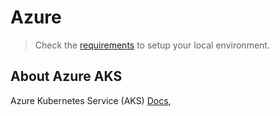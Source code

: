 # Azure

> Check the [requirements](./../index.mdx) to setup your local environment.

## About Azure AKS

Azure Kubernetes Service (AKS) [Docs](https://docs.microsoft.com/en-us/azure/aks),
<!--
## Deploy the Services

> WIP

# [DEPRECATED] Install from Azure Marketplace

For scalable deployments on the Microsoft Azure Cloud, we detail in the following sections the steps to set you-up.

We assume you have an operational [Azure account](http://portal.azure.com) and that you are used to provision resources like virtual images, virtual network.... 

You are also able to connect remotely to those images via SSH and run Linux shell commands.

I you don't have yet an account, Microsoft can provide you with a [free trial subscription](https://azure.microsoft.com/en-us/pricing/free-trial).

We describe 2 different techniques:

1. The first one is an easy installation from the [Microsoft Azure Marketplace](#Azure_Marketplace). The current available version is however limited in terms of scalability, this is why we recommend to use the second way.

2. The second one is a separate installation of a [Microsoft Azure HDInsight (Hadoop) cluster](#Azure_HDInsight) and the installation of the Zeppelin Docker image on a separated virtual machine instance located on the same virtual network.

Go to the [Datalayer page on the Microsoft Azure Marketplace](https://azuremarketplace.microsoft.com/en-us/marketplace/apps.datalayer-notebook) and click on install.

You will then have to fill a few parameters like the size of the instance..., and then click on `Install`.

[![MicrosoftAzure-1](/_images/notebook/microsoft/azure/microsoft-azure-18.png)](/_images/notebook/microsoft/azure/microsoft-azure-18  .png)

Once done, check the public IP address which has been assigned and browse the welcome page served on that IP address.

This deployment supports Scala, Python and R in `local` mode.

## Azure HDInsight

### Resource Group

First create a dedicated Resource Group for your future Cluster and any upcoming servers you will add.

[![MicrosoftAzure-1](/_images/notebook/microsoft/azure/microsoft-azure-07.png)](/_images/notebook/microsoft/azure/microsoft-azure-07.png)

### Virtual Network

In this Resource Groupe, create a dedicated Virtual Network for you Cluster and any upcoming servers you will add.

[![MicrosoftAzure-1](/_images/notebook/microsoft/azure/microsoft-azure-08.png)](/_images/notebook/microsoft/azure/microsoft-azure-08.png)

### HDInsight Cluster

Launch a new HDInsigh Cluster.

[![MicrosoftAzure-1](/_images/notebook/microsoft/azure/microsoft-azure-01.png)](/_images/notebook/microsoft/azure/microsoft-azure-01.png)

The `Hadoop` cluster type is the one you need (not Spark, as the Zeppelin image will ship the needed Spark Libraries to the Hadoop Cluster in YARN mode).

[![MicrosoftAzure-1](/_images/notebook/microsoft/azure/microsoft-azure-02.png)](/_images/notebook/microsoft/azure/microsoft-azure-02.png)

As second step, define the credentials.

[![MicrosoftAzure-1](/_images/notebook/microsoft/azure/microsoft-azure-03.png)](/_images/notebook/microsoft/azure/microsoft-azure-03.png)

Then choose the number of nodes you want. A tiny 3 nodes cluster will do the job to start.

[![MicrosoftAzure-1](/_images/notebook/microsoft/azure/microsoft-azure-04.png)](/_images/notebook/microsoft/azure/microsoft-azure-04.png)

Configure the network and the resource group (indicate the ones you have created in the previous steps).

[![MicrosoftAzure-1](/_images/notebook/microsoft/azure/microsoft-azure-09.png)](/_images/notebook/microsoft/azure/microsoft-azure-09.png)

Follow the operation events. If something goes wrong, delete and restart...

[![MicrosoftAzure-1](/_images/notebook/microsoft/azure/microsoft-azure-06.png)](/_images/notebook/microsoft/azure/microsoft-azure-06.png)

If everything goes well, your Hadoop cluster will be available in the Resource Group you have defined.

[![MicrosoftAzure-1](/_images/notebook/microsoft/azure/microsoft-azure-10.png)](/_images/notebook/microsoft/azure/microsoft-azure-10.png)

You can verify that your Head and Worker nodes are available on the Virtual Network you have created.

[![MicrosoftAzure-1](/_images/notebook/microsoft/azure/microsoft-azure-11.png)](/_images/notebook/microsoft/azure/microsoft-azure-11.png)

The public IP adresses with which you will connect to from your remote environment are also listed.

[![MicrosoftAzure-1](/_images/notebook/microsoft/azure/microsoft-azure-12.png)](/_images/notebook/microsoft/azure/microsoft-azure-12.png)

You can connect via SSH to the Head Node.

[![MicrosoftAzure-1](/_images/notebook/microsoft/azure/microsoft-azure-19.png)](/_images/notebook/microsoft/azure/microsoft-azure-19.png)

### Create Zeppelin Node

This section explains how to create a separate node for Zeppelin.

+ A separate Node is technically needed because Azure does not allow you to open ports on the Cluster Nodes.
+ It is also a good practice to have dedicated Node for each responsbilities (Notebook and Cluster).

First, choose a server type (for example a Centos 7 image).

[![MicrosoftAzure-1](/_images/notebook/microsoft/azure/microsoft-azure-13.png)](/_images/notebook/microsoft/azure/microsoft-azure-13.png)

Set the needed parameters:

+ Your SSH public key.

[![MicrosoftAzure-1](/_images/notebook/microsoft/azure/microsoft-azure-14.png)](/_images/notebook/microsoft/azure/microsoft-azure-14.png)

+ The Virtual Network (the same as the one used for the HDInsight cluster). 

[![MicrosoftAzure-1](/_images/notebook/microsoft/azure/microsoft-azure-15.png)](/_images/notebook/microsoft/azure/microsoft-azure-15.png)

Double check that everything is nicely setup.

[![MicrosoftAzure-1](/_images/notebook/microsoft/azure/microsoft-azure-16.png)](/_images/notebook/microsoft/azure/microsoft-azure-16.png)

For the network WEB access to Zeppelin, open port `80` for HTTP.

[![MicrosoftAzure-1](/_images/notebook/microsoft/azure/microsoft-azure-17.png)](/_images/notebook/microsoft/azure/microsoft-azure-17.png)

### Configure Zeppelin Node

From a shell session, use the SSH command to connect to the Zeppelin node by providing the username and IP address .

If you used a password for the user account, you will be prompted to enter the password.

If you used an SSH key that is secured with a passphrase, you will be prompted to enter the passphrase. Otherwise, SSH will attempt to automatically authenticate by using one of the local private keys on your client.

Once logged on, the first action is to Act as `root` with `sudo su`.

Then install and start Docker. If you use a Centos 7 image, this can be achieved with:

```
sudo yum install -y docker
sudo service docker start
```

If you use a Ubuntu image, you will install and start Docker with:

```
sudo apt install docker.io
sudo service docker start
```

We the expect you to:

+ Get the image with `docker pull datalayer/zeppelin`.

+ Git clone `https://github.com/datalayer/datalayer-docker`. The `start.sh` script located in the `zeppelin` folder will allow you to start the `Datalayer Zeppelin` server.

For more details, follow the [Zeppelin Docker documentation](../docker/zeppelin) to install and configure the needed Zeppelin Docker image. Check especially the `Spark in YARN mode` section as the Docker container will have to connect to the external HDInsight cluster.

Before launching Zeppelin, there are 2 important additional steps to connect to the correct cluster:

1. Copy the complete `/etc/hadoop/conf` folder from the HDInsight cluster Head Node to the Zeppelin Node. You will scp them on your laptop from the HDInsight cluster, to then scp them from your laptop to the Zeppelin Node

2. Edit `/etc/hosts` and add the entries present in the `/etc/hosts` of the HDInsight cluster Head Node (connect via SSH to see the host file).

Typical entries in `/etc/hosts` are e.g.:

```
100.117.108.74 PkrVMxrkvxp812q.PkrSrvxrkvxp812q.b2.internal.cloudapp.net PkrVMxrkvxp812q
10.0.0.17	10.0.0.17	headnodehost	# SlaveNodeManager
```

### Run Zeppelin Docker Image

These are the steps to fit Azure requirements:

Go the `datalayer-docker` repository you have cloned, go to the `zeppelin` folder and start on the HTTP port 80 with:

```
DOCKER_WEB_PORT=80 ./start.sh`
```

Type `CTRL-C` and stop the running Zeppelin process with:

```
datalayer-zeppelin-stop
```

Edit `/opt/datalayer/etc/datalayer/datalayer-site.xml` and set:

```
  <property>
    <name>datalayer.spark.master.mode</name>
    <value>yarn</value>
  </property>
  <property>
    <name>datalayer.hadoop.conf.dir</name>
    <value>/etc/hadoop/conf</value>
  </property>
```

Finally take note of the public IP address of your Zeppelin Node and type it in your browser. The Zeppelin welcome page should show up.

Choose the `Sign Up` menu to create your profile. Once your profile is created, you can read the [documentation](./) to know more about the offered functionalities.
-->
